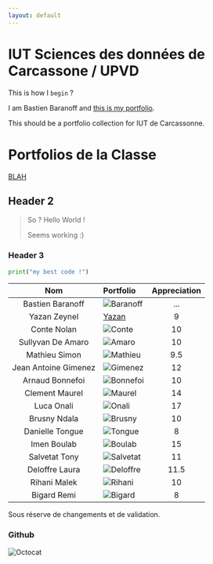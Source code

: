 ```yaml
---
layout: default
---
```


# IUT Sciences des données de Carcassone / UPVD

This is how I `begin` ?

I am Bastien Baranoff and [this is my portfolio](https://bbaranoff.github.io). 
  
This should be a portfolio collection for IUT de Carcassonne.
  
# Portfolios de la Classe

[BLAH](https://blahblah.github.io)

## Header 2

> So ? Hello World !
>
> Seems working :)

### Header 3

```python
print("my best code !")
```

| Nom         | Portfolio                                       | Appreciation   |
|:-----------:|:------------------------------------------------|:--------------:|
|Bastien Baranoff| ![Baranoff](https://bbaranoff.github.io)| ...     |
|Yazan Zeynel | [Yazan](https://zeyneell.github.io)              |  9          |
|Conte Nolan  | ![Conte](https://Nolan-66.github.io) |10 |
|Sullyvan De Amaro |  ![Amaro](https://sullyvandz.github.io)          |10    |
|Mathieu Simon|  ![Mathieu](https://w3ver.github.io)          | 9.5  |
|Jean Antoine Gimenez|  ![Gimenez](https://jean-antoine-gimenez.github.io)   | 12   |
|Arnaud Bonnefoi |  ![Bonnefoi](https://arnaud-iut.github.io)      |   10  |
|Clement Maurel   |  ![Maurel](https://clementmaurel.github.io)          | 14 |
|Luca Onali  |  ![Onali](https://luca-onali.github.io)         | 17|
|Brusny Ndala |  ![Brusny](https://brusny.github.io)  | 10 |
|Danielle Tongue| ![Tongue](https://danielletongue.github.io) | 8 |
|Imen Boulab | ![Boulab](https://imenboulab.github.io)   | 15|
|Salvetat Tony  | ![Salvetat](https://salvetattony.github.io) | 11|
|Deloffre Laura| ![Deloffre](https://lauradelo.github.io) | 11.5 |
|Rihani Malek| ![Rihani](https://rihani26.github.io)| 10 |
|Bigard Remi| ![Bigard](https://remibig.github.io) | 8 |

Sous réserve de changements et de validation.

### Github

![Octocat](https://github.githubassets.com/images/icons/emoji/octocat.png)
